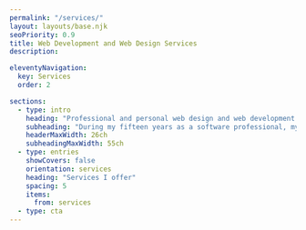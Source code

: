 ```yaml
---
permalink: "/services/"
layout: layouts/base.njk
seoPriority: 0.9
title: Web Development and Web Design Services
description:

eleventyNavigation:
  key: Services
  order: 2

sections:
  - type: intro
    heading: "Professional and personal web design and web development services"
    subheading: "During my fifteen years as a software professional, my work <br />has helped companies generate <strong>millions in revenue</strong>, sign up <strong>millions of SaaS users</strong>, and empowered global organizations with <strong>scalable software</strong>."
    headerMaxWidth: 26ch
    subheadingMaxWidth: 55ch
  - type: entries
    showCovers: false
    orientation: services
    heading: "Services I offer"
    spacing: 5
    items:
      from: services
  - type: cta
---
```

